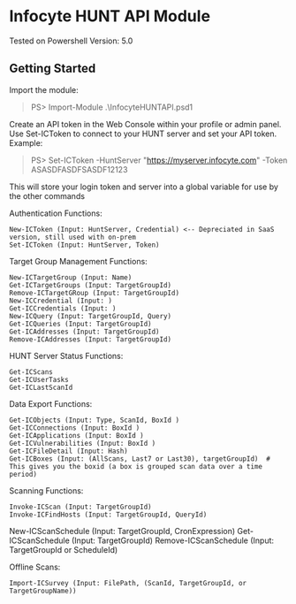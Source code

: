 # Infocyte HUNT API Module
Tested on Powershell Version: 5.0

## Getting Started
Import the module:
> PS> Import-Module .\InfocyteHUNTAPI.psd1

Create an API token in the Web Console within your profile or admin panel.
Use Set-ICToken to connect to your HUNT server and set your API token.
Example:
> PS> Set-ICToken -HuntServer "https://myserver.infocyte.com" -Token ASASDFASDFSASDF12123

This will store your login token and server into a global variable for use by the other commands

Authentication Functions:

    New-ICToken (Input: HuntServer, Credential) <-- Depreciated in SaaS version, still used with on-prem
    Set-ICToken (Input: HuntServer, Token)

Target Group Management Functions:

	New-ICTargetGroup (Input: Name)
	Get-ICTargetGroups (Input: TargetGroupId)
	Remove-ICTargetGRoup (Input: TargetGroupId)
	New-ICCredential (Input: )
	Get-ICCredentials (Input: )
	New-ICQuery (Input: TargetGroupId, Query)
	Get-ICQueries (Input: TargetGroupId)
	Get-ICAddresses (Input: TargetGroupId)
	Remove-ICAddresses (Input: TargetGroupId)

HUNT Server Status Functions:

    Get-ICScans
    Get-ICUserTasks
    Get-ICLastScanId

Data Export Functions:

	Get-ICObjects (Input: Type, ScanId, BoxId )
	Get-ICConnections (Input: BoxId )
	Get-ICApplications (Input: BoxId )
	Get-ICVulnerabilities (Input: BoxId )
	Get-ICFileDetail (Input: Hash)
	Get-ICBoxes (Input: (AllScans, Last7 or Last30), targetGroupId)  # This gives you the boxid (a box is grouped scan data over a time period)

Scanning Functions:

	Invoke-ICScan (Input: TargetGroupId)
	Invoke-ICFindHosts (Input: TargetGroupId, QueryId)
  New-ICScanSchedule (Input: TargetGroupId, CronExpression)
  Get-ICScanSchedule (Input: TargetGroupId)
  Remove-ICScanSchedule (Input: TargetGroupId or ScheduleId)

Offline Scans:

	Import-ICSurvey (Input: FilePath, (ScanId, TargetGroupId, or TargetGroupName))
